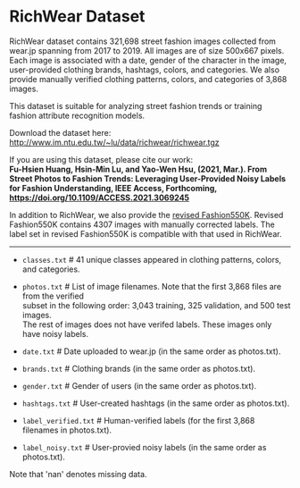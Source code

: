 RichWear Dataset
=================
RichWear dataset contains 321,698 street fashion images collected from wear.jp spanning from 2017 to 2019. All images are of size 500x667 pixels. Each image is associated with a date, gender of the character in the image, user-provided clothing brands, hashtags, colors, and categories. We also provide manually verified clothing patterns, colors, and categories of 3,868 images. 

This dataset is suitable for analyzing street fashion trends or training fashion attribute recognition models. 

Download the dataset here: http://www.im.ntu.edu.tw/~lu/data/richwear/richwear.tgz

If you are using this dataset, please cite our work: <br>
**Fu-Hsien Huang, Hsin-Min Lu, and Yao-Wen Hsu, (2021, Mar.). From Street Photos to Fashion Trends: Leveraging User-Provided Noisy Labels for Fashion Understanding, IEEE Access, Forthcoming, https://doi.org/10.1109/ACCESS.2021.3069245**

In addition to RichWear, we also provide the [revised Fashion550K](https://github.com/hsinmin/fashion550k). Revised Fashion550K contains 4307 images with manually corrected labels. The label set in revised Fashion550K is compatible with that used in RichWear. 

----

* `classes.txt`           # 41 unique classes appeared in clothing patterns, colors, and categories.

* `photos.txt`            # List of image filenames. Note that the first 3,868 files are from the verified\
                            subset in the following order: 3,043 training, 325 validation, and 500 test images. \
                            The rest of images does not have verifed labels. These images only have noisy labels.

* `date.txt`              # Date uploaded to wear.jp (in the same order as photos.txt).

* `brands.txt`            # Clothing brands (in the same order as photos.txt).

* `gender.txt`            # Gender of users (in the same order as photos.txt).

* `hashtags.txt`          # User-created hashtags (in the same order as photos.txt).

* `label_verified.txt`    # Human-verified labels (for the first 3,868 filenames in photos.txt).

* `label_noisy.txt`       # User-provied noisy labels (in the same order as photos.txt).

Note that 'nan' denotes missing data.


 
 
